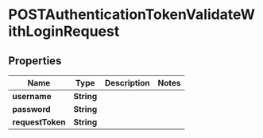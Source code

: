 

# POSTAuthenticationTokenValidateWithLoginRequest


## Properties

| Name | Type | Description | Notes |
|------------ | ------------- | ------------- | -------------|
|**username** | **String** |  |  |
|**password** | **String** |  |  |
|**requestToken** | **String** |  |  |



